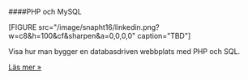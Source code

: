 ####PHP och MySQL

[FIGURE src="/image/snapht16/linkedin.png?w=c8&h=100&cf&sharpen&a=0,0,0,0" caption="TBD"]

Visa hur man bygger en databasdriven webbplats med PHP och SQL.

[Läs mer »](#)
